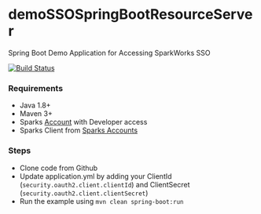 # demoSSOSpringBootResourceServer
Spring Boot Demo Application for Accessing SparkWorks SSO

[![Build Status](https://travis-ci.org/SparkWorksnet/demoSSOSpringBootResourceServer.svg?branch=master)](https://travis-ci.org/SparkWorksnet/demoSSOSpringBootResourceServer)

### Requirements

+ Java 1.8+
+ Maven 3+
+ Sparks [Account](https://sso.sparkworks.net/aa/registration) with Developer access
+ Sparks Client from [Sparks Accounts](https://accounts.sparkworks.net/dev/client/create)

### Steps

+ Clone code from Github
+ Update application.yml by adding your ClientId (`security.oauth2.client.clientId`) and ClientSecret (`security.oauth2.client.clientSecret`)
+ Run the example using `mvn clean spring-boot:run`